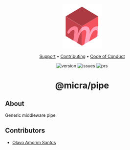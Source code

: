 <p align="center">
  <img src="https://raw.githubusercontent.com/micrajs/.github/latest/assets/micra-logo.png" />
</p>

<p align="center">
  <a href="https://github.com/micrajs/.github/blob/latest/SUPPORT.md">Support</a> •
  <a href="https://github.com/micrajs/.github/blob/latest/CONTRIBUTING.md">Contributing</a> •
  <a href="https://github.com/micrajs/.github/blob/latest/CODE_OF_CONDUCT.md">Code of Conduct</a>
</p>

<p align="center">
  <img alt="version" src="https://img.shields.io/npm/v/@micra/pipe?color=%23F3626C&logo=npm" />
  <img alt="issues" src="https://img.shields.io/github/issues-search/micrajs/community?color=%23F3626C&label=Issues&logo=github&query=is%3Aopen%20label%3A%22Project%3A%20pipe%22" />
  <img alt="prs" src="https://img.shields.io/github/issues-pr/micrajs/pipe?color=%23F3626C&label=Pull%20requests&logo=github" />
</p>

<h1 align="center">@micra/pipe</h1>

## About

Generic middleware pipe

## Contributors

- [Olavo Amorim Santos](https://github.com/olavoasantos)
